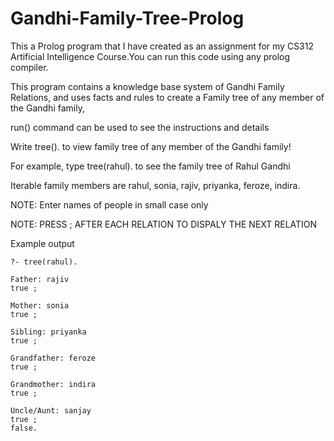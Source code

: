 # Gandhi-Family-Tree-Prolog

This a Prolog program that I have created as an assignment for my CS312 Artificial Intelligence Course.You can run this code using any prolog compiler.

This program contains a knowledge base system of Gandhi Family Relations, and uses facts and rules to create a Family tree of any member of the Gandhi family,

run() command can be used to see the instructions and details

Write tree(<name>). to view family tree of any member of the Gandhi family!

For example, type tree(rahul). to see the family tree of Rahul Gandhi

Iterable family members are rahul, sonia, rajiv, priyanka, feroze, indira.

NOTE: Enter names of people in small case only

NOTE: PRESS ; AFTER EACH RELATION TO DISPALY THE NEXT RELATION

Example output

```
?- tree(rahul).

Father: rajiv
true ;

Mother: sonia
true ;

Sibling: priyanka
true ;

Grandfather: feroze
true ;

Grandmother: indira
true ;

Uncle/Aunt: sanjay
true ;
false.
```
